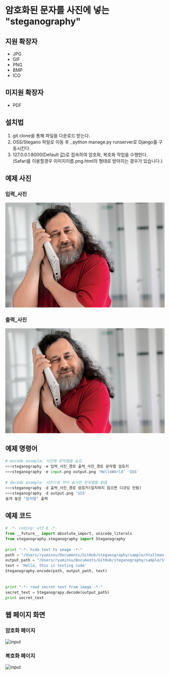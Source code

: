# 암호화된 문자를 사진에 넣는 "steganography"

## 지원 확장자 

- JPG
- GIF
- PNG
- BMP
- ICO

##  미지원 확장자 

- PDF

## 설치법

1. git clone을 통해 파일을 다운로드 받는다.
2. OSS/Stegano 파일로 이동 후 , python manage.py runserver로 Django를 구동시킨다.
3. 127.0.0.1:8000(Default 값)로 접속하여 암호화, 복호화 작업을 수행한다.
   (Safari를 이용할경우 이미지이름.png.html의 형태로 받아지는 경우가 있습니다.)
   
## 예제 사진

### 입력_사진

![input](https://github.com/GSSecurity/steganography/blob/merryman/sample/Stallman.jpg?raw=true)

### 출력_사진

![input](https://github.com/GSSecurity/steganography/blob/merryman/sample/Stallman_out.jpg?raw=true)

## 예제 명령어

``` Python
# encode example: 사진에 문자열을 숨김
>>>steganography -e 입력_사진_경로 출력_사진_경로 문자열 암호키
>>>steganography -e input.png output.png 'HelloWorld' 'GSS'

# decode example: 사진으로 부터 숨겨진 문자열을 읽음
>>>steganography -d 출력_사진_경로 암호키(일치하지 않으면 디코딩 안됨)
>>>steganography -d output.png 'GSS'
숨겨 놓은 "문자열" 출력
```

## 예제 코드

``` python
# -*- coding: utf-8 -*-
from __future__ import absolute_import, unicode_literals
from steganography.steganography import Steganography

print "-*- hide text to image -*-"
path = "/Users/ryuminsu/Documents/GitHub/steganography/sample/Stallman.jpg"
output_path = "/Users/ryuminsu/Documents/GitHub/steganography/sample/Stallman_out.jpg"
text = 'Hello, this is testing code'
Steganography.encode(path, output_path, text)


print "-*- read secret text from image -*-"
secret_text = Steganograpy.decode(output_path)
print secret_text
```

## 웹 페이지 화면

### 암호화 페이지

![input](http://cfile10.uf.tistory.com/image/99F557335A27F4B2222D76)

### 복호화 페이지

![input](http://cfile30.uf.tistory.com/image/99F53D335A27F4B03986B0)
